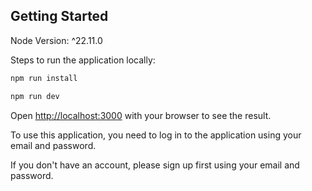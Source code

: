## Getting Started

Node Version: ^22.11.0

Steps to run the application locally:

```bash
npm run install
```

```bash
npm run dev
```

Open [http://localhost:3000](http://localhost:3000) with your browser to see the result.

To use this application, you need to log in to the application using your email and password.

If you don't have an account, please sign up first using your email and password.
